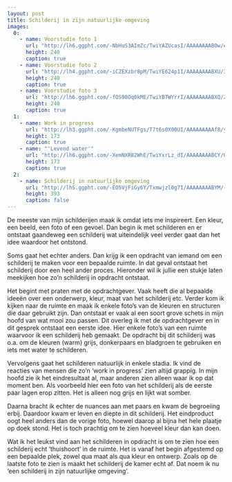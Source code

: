 ```yaml
---
layout: post
title: Schilderij in zijn natuurlijke omgeving
images:
  0:
    - name: Voorstudie foto 1
      url: "http://lh6.ggpht.com/-NbHuS3AImZc/TwiYAZUcasI/AAAAAAAABOw/eLC6Mo1PTSs/Foto0186.jpg"
      height: 240
      caption: true
    - name: Voorstudie foto 2
      url: "http://lh4.ggpht.com/-iCZEXzbr8pM/TwiYE624p1I/AAAAAAAABXU/3qGf1cZ68QM/Foto0188.jpg"
      height: 240
      caption: true
    - name: Voorstudie foto 3
      url: "http://lh6.ggpht.com/-fOS98Oq0kME/TwiYBTWYrrI/AAAAAAAABXQ/ZR93VlKTeo8/Foto0187.jpg"
      height: 240
      caption: true
  1:
    - name: Work in progress
      url: "http://lh3.ggpht.com/-KgmbeNUTFgs/T7t6s0X00UI/AAAAAAAAAf8/yUPMPitjQCg/Foto0214.jpg"
      height: 173
      caption: true
    - name: "'Levend water'"
      url: "http://lh6.ggpht.com/-XemNXR82WhE/TwiYxrLz_dI/AAAAAAAABCY/0dPuEEmGjM0/Foto0328.jpg"
      height: 173
      caption: true
  2:
    - name: Schilderij in natuurlijke omgeving
      url: "http://lh5.ggpht.com/-EO5VjFiGy6Y/Txmwjzl0g7I/AAAAAAAABYM/-BFPyV6OCsY/DSCF2841.JPG"
      height: 393
      caption: false
---
```


De meeste van mijn schilderijen maak ik omdat iets me inspireert. Een kleur, een beeld, een foto of een gevoel. Dan begin ik met schilderen en er ontstaat gaandeweg een schilderij wat uiteindelijk veel verder gaat dan het idee waardoor het ontstond.

Soms gaat het echter anders. Dan krijg ik een opdracht van iemand om een schilderij te maken voor een bepaalde ruimte. In dat geval ontstaat het schilderij door een heel ander proces. Hieronder wil ik jullie een stukje laten meekijken hoe zo&rsquo;n schilderij in opdracht ontstaat.

Het begint met praten met de opdrachtgever. Vaak heeft die al bepaalde idee&euml;n over een onderwerp, kleur, maat van het schilderij etc. Verder kom ik kijken naar de ruimte en maak ik enkele foto&rsquo;s van de kleuren en structuren die daar gebruikt zijn. Dan ontstaat er vaak al een soort grove schets in mijn hoofd van wat mooi zou passen. Dit overleg ik met de opdrachtgever en in dit gesprek ontstaat een eerste idee. Hier enkele foto&rsquo;s van een ruimte waarvoor ik een schilderij heb gemaakt. De opdracht bij dit schilderij was o.a. om de kleuren (warm) grijs, donkerpaars en bladgroen te gebruiken en iets met water te schilderen.

<!--|%%|%7B%25%20include%20imagerow.html%20images%3Dpage.images.row1%20%25%7D|%%|-->

Vervolgens gaat het schilderen natuurlijk in enkele stadia. Ik vind de reacties van mensen die zo&rsquo;n &lsquo;work in progress&rsquo; zien altijd grappig. In mijn hoofd zie ik het eindresultaat al, maar anderen zien alleen waar ik op dat moment ben. Als voorbeeld hier een foto van het schilderij als de eerste paar lagen erop zitten. Het is alleen nog grijs en lijkt wat somber.

<!--|%%|%7B%25%20include%20imagerow.html%20images%3Dpage.images.row2%20%25%7D|%%|-->

Daarna bracht ik echter de nuances aan met paars en kwam de begroeiing erbij. Daardoor kwam er leven en diepte in dit schilderij. Het eindproduct oogt heel anders dan de vorige foto, hoewel daarop al bijna het hele plaatje op doek stond. Het is toch prachtig om te zien hoeveel kleur dan kan doen.

Wat ik het leukst vind aan het schilderen in opdracht is om te zien hoe een schilderij echt &lsquo;thuishoort&rsquo; in de ruimte. Het is vanaf het begin afgestemd op een bepaalde plek, zowel qua maat als qua kleur en ontwerp. Zoals op de laatste foto te zien is maakt het schilderij de kamer echt af. Dat noem ik nu &lsquo;een schilderij in zijn natuurlijke omgeving&rsquo;.

<!--|%%|%7B%25%20include%20imagerow.html%20images%3Dpage.images.row3%20%25%7D|%%|-->